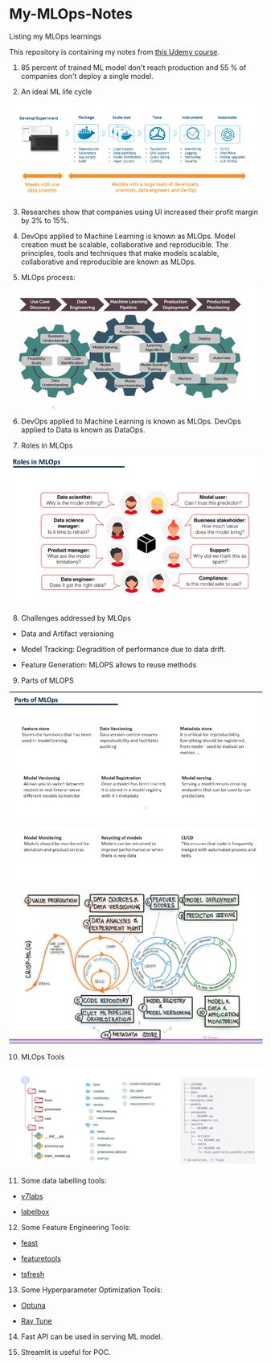 # My-MLOps-Notes
Listing my MLOps learnings

This repository is containing my notes from [this Udemy course](https://www.udemy.com/course/complete-mlops-bootcamp-from-zero-to-hero-in-python-2022/).

1) 85 percent of trained ML model don't reach production and 55 % of companies don't deploy a single model.

2) An ideal ML life cycle

![ml_life_cycle](./images/001.png)

3) Researches show that companies using UI increased their profit margin by 3% to 15%.

4) DevOps applied to Machine Learning is known as MLOps. Model creation must be scalable, collaborative and reproducible. The principles, tools and techniques that make models scalable, collaborative and reproducible are known as MLOps.

5) MLOps process:

![mlops_process](./images/002.png)

6) DevOps applied to Machine Learning is known as MLOps. DevOps applied to Data is known as DataOps.

7) Roles in MLOps

![roles](./images/003.png)

8) Challenges addressed by MLOps

- Data and Artifact versioning

- Model Tracking: Degradition of performance due to data drift.

- Feature Generation: MLOPS allows to reuse methods

9) Parts of MLOPS

![part1](./images/004.png)

![part2](./images/005.png)

![part_all](./images/006.png)

10) MLOps Tools

![tools](./images/010.png)

11) Some data labelling tools:

- [v7labs](https://www.v7labs.com/pricing)

- [labelbox](https://labelbox.com/pricing/)

12) Some Feature Engineering Tools:

- [feast](https://github.com/feast-dev/feast)

- [featuretools](https://github.com/alteryx/featuretools)

- [tsfresh](https://github.com/blue-yonder/tsfresh)

13) Some Hyperparameter Optimization Tools:

- [Optuna](https://optuna.org/)

- [Ray Tune](https://docs.ray.io/en/latest/tune/index.html)

14) Fast API can be used in serving ML model.

15) Streamlit is useful for POC.






